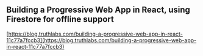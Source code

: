 ## Building a Progressive Web App in React, using Firestore for offline support
  
  [https://blog.truthlabs.com/building-a-progressive-web-app-in-react-11c77a7fccb3](https://blog.truthlabs.com/building-a-progressive-web-app-in-react-11c77a7fccb3)